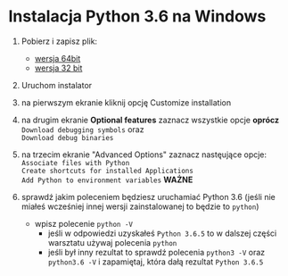 # Instalacja Python 3.6 na Windows

1. Pobierz i zapisz plik:
    * [wersja 64bit](https://www.python.org/ftp/python/3.6.5/python-3.6.5-amd64.exe)
    * [wersja 32 bit](https://www.python.org/ftp/python/3.6.5/python-3.6.5.exe)
    
2. Uruchom instalator
3. na pierwszym ekranie kliknij opcję Customize installation
4. na drugim ekranie **Optional features** zaznacz wszystkie opcje **oprócz**  
    `Download debugging symbols`  oraz  
    `Download debug binaries`
5. na trzecim ekranie "Advanced Options" zaznacz nastęujące opcje:  
   `Associate files with Python`  
    `Create shortcuts for installed Applications`  
    `Add Python to environment variables` **WAŻNE**

6. sprawdź jakim poleceniem będziesz uruchamiać Python 3.6 (jeśli nie miałeś wcześniej innej wersji zainstalowanej to będzie to `python`)
    * wpisz polecenie `python -V`  
        * jeśli w odpowiedzi uzyskałeś `Python 3.6.5` to w dalszej części warsztatu używaj polecenia `python`
        * jeśli był inny rezultat to sprawdź polecenia `python3 -V` oraz `python3.6 -V` i zapamiętaj, która dałą rezultat `Python 3.6.5`
    
